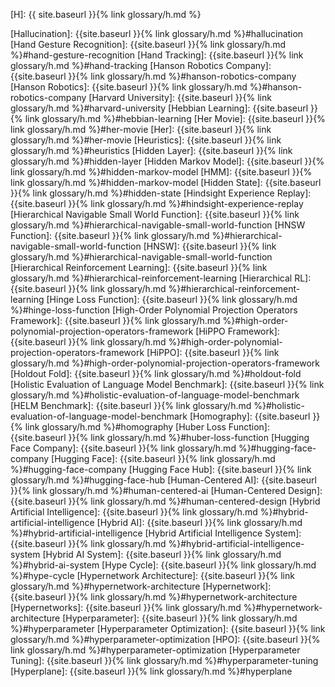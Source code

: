 [H]: {{ site.baseurl }}{% link glossary/h.md %}

[Hallucination]: {{site.baseurl }}{% link glossary/h.md %}#hallucination
[Hand Gesture Recognition]: {{site.baseurl }}{% link glossary/h.md %}#hand-gesture-recognition
[Hand Tracking]: {{site.baseurl }}{% link glossary/h.md %}#hand-tracking
[Hanson Robotics Company]: {{site.baseurl }}{% link glossary/h.md %}#hanson-robotics-company
[Hanson Robotics]: {{site.baseurl }}{% link glossary/h.md %}#hanson-robotics-company
[Harvard University]: {{site.baseurl }}{% link glossary/h.md %}#harvard-university
[Hebbian Learning]: {{site.baseurl }}{% link glossary/h.md %}#hebbian-learning
[Her Movie]: {{site.baseurl }}{% link glossary/h.md %}#her-movie
[Her]: {{site.baseurl }}{% link glossary/h.md %}#her-movie
[Heuristics]: {{site.baseurl }}{% link glossary/h.md %}#heuristics
[Hidden Layer]: {{site.baseurl }}{% link glossary/h.md %}#hidden-layer
[Hidden Markov Model]: {{site.baseurl }}{% link glossary/h.md %}#hidden-markov-model
[HMM]: {{site.baseurl }}{% link glossary/h.md %}#hidden-markov-model
[Hidden State]: {{site.baseurl }}{% link glossary/h.md %}#hidden-state
[Hindsight Experience Replay]: {{site.baseurl }}{% link glossary/h.md %}#hindsight-experience-replay
[Hierarchical Navigable Small World Function]: {{site.baseurl }}{% link glossary/h.md %}#hierarchical-navigable-small-world-function
[HNSW Function]: {{site.baseurl }}{% link glossary/h.md %}#hierarchical-navigable-small-world-function
[HNSW]: {{site.baseurl }}{% link glossary/h.md %}#hierarchical-navigable-small-world-function
[Hierarchical Reinforcement Learning]: {{site.baseurl }}{% link glossary/h.md %}#hierarchical-reinforcement-learning
[Hierarchical RL]: {{site.baseurl }}{% link glossary/h.md %}#hierarchical-reinforcement-learning
[Hinge Loss Function]: {{site.baseurl }}{% link glossary/h.md %}#hinge-loss-function
[High-Order Polynomial Projection Operators Framework]: {{site.baseurl }}{% link glossary/h.md %}#high-order-polynomial-projection-operators-framework
[HiPPO Framework]: {{site.baseurl }}{% link glossary/h.md %}#high-order-polynomial-projection-operators-framework
[HiPPO]: {{site.baseurl }}{% link glossary/h.md %}#high-order-polynomial-projection-operators-framework
[Holdout Fold]: {{site.baseurl }}{% link glossary/h.md %}#holdout-fold
[Holistic Evaluation of Language Model Benchmark]: {{site.baseurl }}{% link glossary/h.md %}#holistic-evaluation-of-language-model-benchmark
[HELM Benchmark]: {{site.baseurl }}{% link glossary/h.md %}#holistic-evaluation-of-language-model-benchmark
[Homography]: {{site.baseurl }}{% link glossary/h.md %}#homography
[Huber Loss Function]: {{site.baseurl }}{% link glossary/h.md %}#huber-loss-function
[Hugging Face Company]: {{site.baseurl }}{% link glossary/h.md %}#hugging-face-company
[Hugging Face]: {{site.baseurl }}{% link glossary/h.md %}#hugging-face-company
[Hugging Face Hub]: {{site.baseurl }}{% link glossary/h.md %}#hugging-face-hub
[Human-Centered AI]: {{site.baseurl }}{% link glossary/h.md %}#human-centered-ai
[Human-Centered Design]: {{site.baseurl }}{% link glossary/h.md %}#human-centered-design
[Hybrid Artificial Intelligence]: {{site.baseurl }}{% link glossary/h.md %}#hybrid-artificial-intelligence
[Hybrid AI]: {{site.baseurl }}{% link glossary/h.md %}#hybrid-artificial-intelligence
[Hybrid Artificial Intelligence System]: {{site.baseurl }}{% link glossary/h.md %}#hybrid-artificial-intelligence-system
[Hybrid AI System]: {{site.baseurl }}{% link glossary/h.md %}#hybrid-ai-system
[Hype Cycle]: {{site.baseurl }}{% link glossary/h.md %}#hype-cycle
[Hypernetwork Architecture]: {{site.baseurl }}{% link glossary/h.md %}#hypernetwork-architecture
[Hypernetwork]: {{site.baseurl }}{% link glossary/h.md %}#hypernetwork-architecture
[Hypernetworks]: {{site.baseurl }}{% link glossary/h.md %}#hypernetwork-architecture
[Hyperparameter]: {{site.baseurl }}{% link glossary/h.md %}#hyperparameter
[Hyperparameter Optimization]: {{site.baseurl }}{% link glossary/h.md %}#hyperparameter-optimization
[HPO]: {{site.baseurl }}{% link glossary/h.md %}#hyperparameter-optimization
[Hyperparameter Tuning]: {{site.baseurl }}{% link glossary/h.md %}#hyperparameter-tuning
[Hyperplane]: {{site.baseurl }}{% link glossary/h.md %}#hyperplane
